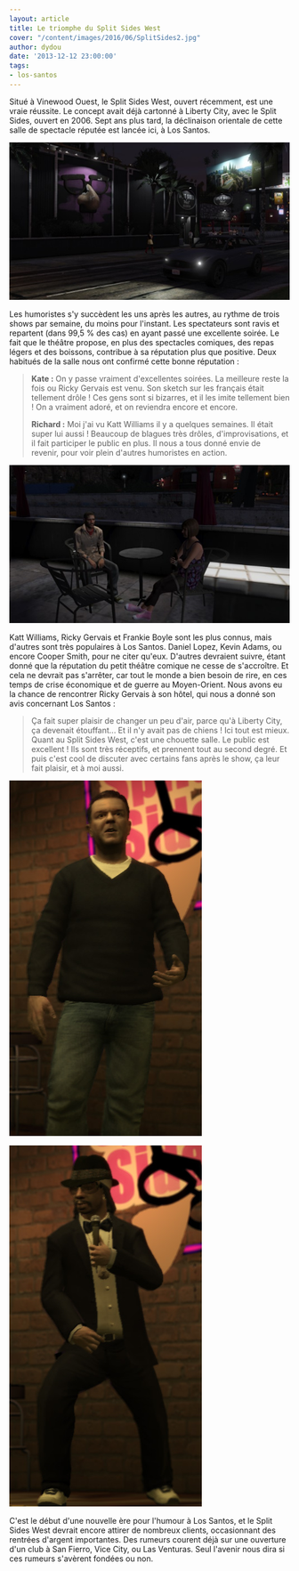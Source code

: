```yaml
---
layout: article
title: Le triomphe du Split Sides West
cover: "/content/images/2016/06/SplitSides2.jpg"
author: dydou
date: '2013-12-12 23:00:00'
tags:
- los-santos
---
```


Situé à Vinewood Ouest, le Split Sides West, ouvert récemment, est une vraie réussite. Le concept avait déjà cartonné à Liberty City, avec le Split Sides, ouvert en 2006. Sept ans plus tard, la déclinaison orientale de cette salle de spectacle réputée est lancée ici, à Los Santos.

![Le Split Sides West.](  /content/images/2016/06/SplitSides.jpg)

Les humoristes s'y succèdent les uns après les autres, au rythme de trois shows par semaine, du moins pour l'instant. Les spectateurs sont ravis et repartent (dans 99,5 % des cas) en ayant passé une excellente soirée. Le fait que le théâtre propose, en plus des spectacles comiques, des repas légers et des boissons, contribue à sa réputation plus que positive. Deux habitués de la salle nous ont confirmé cette bonne réputation :

> **Kate :** On y passe vraiment d'excellentes soirées. La meilleure reste la fois ou Ricky Gervais est venu. Son sketch sur les français était tellement drôle ! Ces gens sont si bizarres, et il les imite tellement bien ! On a vraiment adoré, et on reviendra encore et encore.
> 
> **Richard :** Moi j'ai vu Katt Williams il y a quelques semaines. Il était super lui aussi ! Beaucoup de blagues très drôles, d'improvisations, et il fait participer le public en plus. Il nous a tous donné envie de revenir, pour voir plein d'autres humoristes en action.

![Richard et Kate, déjà habitués de la salle.](  /content/images/2016/06/SplitSides3.jpg)

Katt Williams, Ricky Gervais et Frankie Boyle sont les plus connus, mais d'autres sont très populaires à Los Santos. Daniel Lopez, Kevin Adams, ou encore Cooper Smith, pour ne citer qu'eux. D'autres devraient suivre, étant donné que la réputation du petit théâtre comique ne cesse de s'accroître. Et cela ne devrait pas s'arrêter, car tout le monde a bien besoin de rire, en ces temps de crise économique et de guerre au Moyen-Orient. Nous avons eu la chance de rencontrer Ricky Gervais à son hôtel, qui nous a donné son avis concernant Los Santos :

> Ça fait super plaisir de changer un peu d'air, parce qu'à Liberty City, ça devenait étouffant... Et il n'y avait pas de chiens ! Ici tout est mieux. Quant au Split Sides West, c'est une chouette salle. Le public est excellent ! Ils sont très réceptifs, et prennent tout au second degré. Et puis c'est cool de discuter avec certains fans après le show, ça leur fait plaisir, et à moi aussi.

![](  /content/images/2016/06/SplitSides4.jpg)

![Ricky Gervais et Katt Williams, deux stars de l'humour.](  /content/images/2016/06/SplitSides5.jpg)

C'est le début d'une nouvelle ère pour l'humour à Los Santos, et le Split Sides West devrait encore attirer de nombreux clients, occasionnant des rentrées d'argent importantes. Des rumeurs courent déjà sur une ouverture d'un club à San Fierro, Vice City, ou Las Venturas. Seul l'avenir nous dira si ces rumeurs s'avèrent fondées ou non.

<!--kg-card-end: markdown-->
